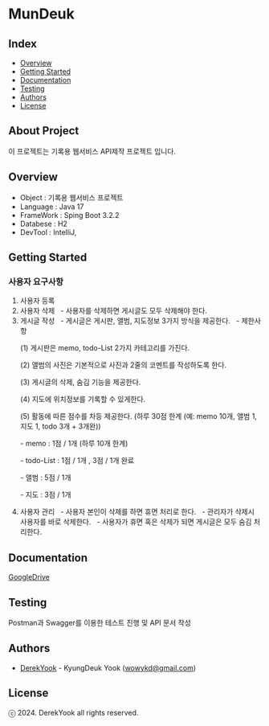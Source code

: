# MunDeuk

## Index
- [Overview](#overview)
- [Getting Started](#getting-started)
- [Documentation](#documentation)
- [Testing](#testing)
- [Authors](#authors)
- [License](#license)

## About Project
이 프로젝트는 기록용 웹서비스 API제작 프로젝트 입니다.

## Overview
- Object : 기록용 웹서비스 프로젝트
- Language : Java 17
- FrameWork : Sping Boot 3.2.2
- Databese : H2
- DevTool : IntelliJ, 


## Getting Started
### 사용자 요구사항
1. 사용자 등록
2. 사용자 삭제
&nbsp;&nbsp;- 사용자를 삭제하면 게시글도 모두 삭제해야 한다.
3. 게시글 작성
&nbsp;&nbsp;- 게시글은 게시판, 앨범, 지도정보 3가지 방식을 제공한다.
&nbsp;&nbsp;- 제한사항
    <p>(1) 게시판은 memo, todo-List 2가지 카테고리를 가진다.
    <p>(2) 앨범의 사진은 기본적으로 사진과 2줄의 코멘트를 작성하도록 한다.
    <p>(3) 게시글의 삭제, 숨김 기능을 제공한다.
    <p>(4) 지도에 위치정보를 기록할 수 있게한다.
    <p>(5) 활동에 따른 점수를 차등 제공한다. (하루 30점 한계 (예: memo 10개, 앨범 1, 지도 1, todo 3개 + 3개완))
    <p>- memo  : 1점 / 1개 (하루 10개 한계)
    <p>- todo-List : 1점 / 1개 , 3점 / 1개 완료
    <p>- 앨범 : 5점 / 1개
    <p>- 지도 : 3점 / 1개
4. 사용자 관리
&nbsp;&nbsp;- 사용자 본인이 삭제를 하면 휴면 처리로 한다.
&nbsp;&nbsp;- 관리자가 삭제시 사용자를 바로 삭제한다.
&nbsp;&nbsp;- 사용자가 휴면 혹은 삭제가 되면 게시글은 모두 숨김 처리한다.
    
## Documentation
<a href="https://drive.google.com/drive/folders/1ADAvIToiEl6eJv-lHRXVnPVXkr9qCVKR?usp=sharing" target="_blank">GoogleDrive</a>
    
## Testing
Postman과 Swagger를 이용한 테스트 진행 및 API 문서 작성

## Authors
- [DerekYook](https://github.com/DerekYook) - KyungDeuk Yook (wowykd@gmail.com)

## License
ⓒ 2024. DerekYook all rights reserved.
